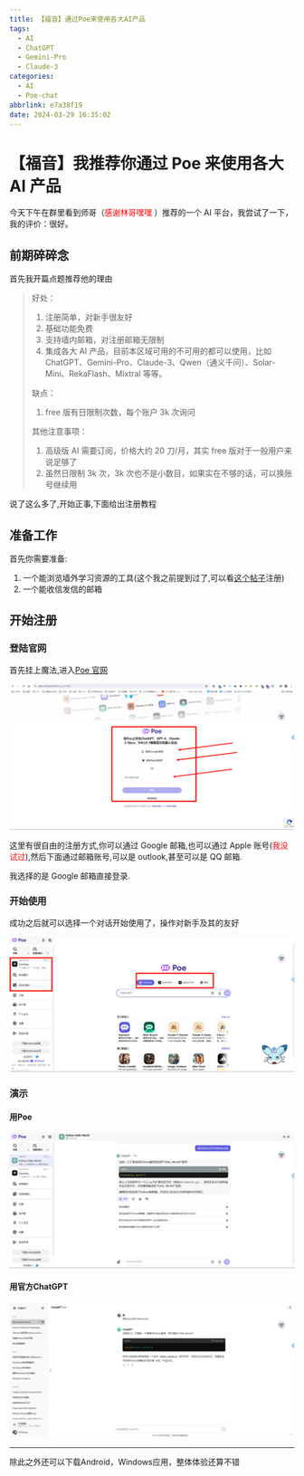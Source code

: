 ```yaml
---
title: 【福音】通过Poe来使用各大AI产品
tags:
  - AI
  - ChatGPT
  - Gemini-Pro
  - Claude-3
categories:
  - AI
  - Poe-chat
abbrlink: e7a38f19
date: 2024-03-29 16:35:02
---
```


# 【福音】我推荐你通过 Poe 来使用各大 AI 产品

今天下午在群里看到师哥（<font color="red">感谢林哥嘿嘿</font> ）推荐的一个 AI 平台，我尝试了一下，我的评价：很好。

## 前期碎碎念

首先我开篇点题推荐他的理由

> 好处：
>
> 1. 注册简单，对新手很友好
> 2. 基础功能免费
> 3. 支持墙内邮箱，对注册邮箱无限制
> 4. 集成各大 AI 产品，目前本区域可用的不可用的都可以使用，比如 ChatGPT、Gemini-Pro、Claude-3、Qwen（通义千问）、Solar-Mini、RekaFlash、Mixtral 等等。
>
> 缺点：
>
> 1. free 版有日限制次数，每个账户 3k 次询问
>
> 其他注意事项：
>
> 1. 高级版 AI 需要订阅，价格大约 20 刀/月，其实 free 版对于一般用户来说足够了
> 2. 虽然日限制 3k 次，3k 次也不是小数目，如果实在不够的话，可以换账号继续用

说了这么多了,开始正事,下面给出注册教程

## 准备工作

首先你需要准备:

1. 一个能浏览墙外学习资源的工具(这个我之前提到过了,可以看[这个帖子](/posts/80f8b1da)注册)
2. 一个能收信发信的邮箱

## 开始注册

### 登陆官网

首先挂上魔法,进入[Poe 官网](https://poe.com/)

![image-20240329165158784](../img/Poe/image-20240329165158784.png)

这里有很自由的注册方式,你可以通过 Google 邮箱,也可以通过 Apple 账号(<font color="red">我没试过</font>),然后下面通过邮箱账号,可以是 outlook,甚至可以是 QQ 邮箱.

我选择的是 Google 邮箱直接登录.

### 开始使用

成功之后就可以选择一个对话开始使用了，操作对新手及其的友好

![image-20240329171152824](../img/Poe/image-20240329171152824.png)
### 演示

#### 用Poe

![image-20240329172035427](../img/Poe/image-20240329172035427.png)

#### 用官方ChatGPT

![image-20240329172058399](../img/Poe/image-20240329172058399.png)

---
除此之外还可以下载Android，Windows应用，整体体验还算不错